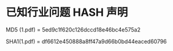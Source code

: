 # 已知行业问题 HASH 声明

MD5 (1.pdf) = 5ed9c1f620c126dccd18e46bc4e575a2

SHA1(1.pdf) = df6612e450888a8ff47a9d66b0bd44eaced60796
